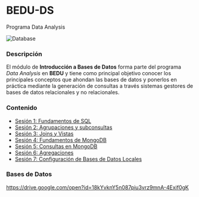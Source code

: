# BEDU-DS
Programa Data Analysis 

![Database](https://user-images.githubusercontent.com/71915068/99929020-3877c780-2d11-11eb-80e2-f729f3046688.png)

### Descripción

El módulo de __Introducción a Bases de Datos__ forma parte del programa *Data Analysis* en __BEDU__ y tiene como 
principal objetivo conocer los principales conceptos que ahondan las bases de datos y ponerlos en práctica mediante la generación de consultas a través sistemas gestores de bases de datos relacionales y no relacionales.						

### Contenido

 - [Sesión 1: Fundamentos de SQL](MySQL-BEDU/RETOS)
 - [Sesión 2: Agrupaciones y subconsultas](MySQL-BEDU/RETOS)
 - [Sesión 3: Joins y Vistas](MySQL-BEDU/RETOS)
 - [Sesión 4: Fundamentos de MongoDB](MongoDB-BEDU/RETOS)
 - [Sesión 5: Consultas en MongoDB](MongoDB-BEDU/RETOS)
 - [Sesión 6: Agregaciones](MongoDB-BEDU/RETOS)
 - [Sesión 7: Configuración de Bases de Datos Locales](MySQL-BEDU/RETOS)

 ### Bases de Datos  
 https://drive.google.com/open?id=18kYvknY5n087piu3vrz9mnA-4Exif0gK
